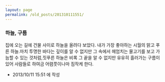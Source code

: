 ```yaml
---
layout: page
permalink: /old_posts/201310111551/
---
```


### 하늘, 구름

집에 오는 길에 건물 사이로 하늘을 올려다 보았다. 내가 가장 좋아하는 시월의 맑고 푸른 하늘.마치 투명한 바다는 깊이를 알 수 없지만 그 속에서 헤엄치는 물고기를 보고 가늠할 수 있는 것처럼,짓푸른 하늘은 비록 그 끝을 알 수 없지만 유유히 흘러가는 구름이 있어 사람들로 하여금 어렴풋이나마 짐작케 한다.



- 2013/10/11 15:51 에 작성